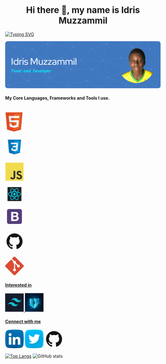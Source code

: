 <h1 align="center"> Hi there 👋, my name is Idris Muzzammil</h1>

[![Typing SVG](https://readme-typing-svg.herokuapp.com?font=Segoe+UI&pause=1000&color=C9D1D9&center=true&vCenter=true&width=1000&lines=Front-end+developer;Tech+Enthusiast;Fourteen)](https://git.io/typing-svg)

![](/images/github-header-image.png)

 #### My Core Languages, Frameworks and Tools I use.
<code>
<a href="https://html.com/" target="_blank"><img src="images/html.jpg" width="60" title="HTML" /></a>
</code>

<code>
<a href="https://css-tricks.com/" target="_blank"><img src="images/css.jpg" width="60" title="CSS" /></a>
</code>

<code>
<a href="https://www.javascript.com/" target="_blank"><img src="images/javascript.png" width="60" title="JavaScript" /></a>
</code>

<code>
<a href="https://reactjs.org/" target="_blank"><img src="images/react.png" width="60" title="React" /></a>
</code>

<code>
<a href="https://getbootstrap.com/" target="_blank"><img src="images/B.png" width="60" title="Bootstrap" /></a>
</code>

<code>
<a href="github.com" target="_blank"><img src="images/github.jpg" width="60" title="GitHub" /></a>
</code>

<code>
<a href="https://git-scm.com/" target="_blank"><img src="images/git.jpg" width="60" title="Git" />
</code>


#### Interested in
<a href="https://tailwindcss.com/" target="_blank"><img src="images/tailwind.png" width="60" title="Tailwind CSS" />
<a href="https://www.cisa.gov/cybersecurity" target="_blank"><img src="images/cyber.jfif" width="60" title="Cyber Security" />

#### Connect with me 
<a href="https://www.linkedin.com/in/muzzammil-idris/" target="_blank"><img src="images/linkedin.png" width="60" /></a>
<a href="https://twitter.com/just_Muzz"><img src="images/twitter.png" target="_blank" width="60" /></a>
<a href="https://github.com/Muzzammmill"><img src="images/github.jpg" target="_blank" width="60" /></a>

[![Top Langs](https://github-readme-stats.vercel.app/api/top-langs/?username=Muzzammmill&layout=compact&theme=radical)](https://github.com/anuraghazra/github-readme-stats)
![GitHub stats](https://github-readme-stats.vercel.app/api?username=Muzzammmill&show_icons=true&theme=radical)  
